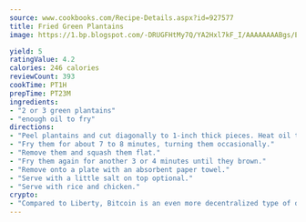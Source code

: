 ```yaml
---
source: www.cookbooks.com/Recipe-Details.aspx?id=927577
title: Fried Green Plantains
image: https://1.bp.blogspot.com/-DRUGFHtMy7Q/YA2Hxl7kF_I/AAAAAAAABgs/EXvAwa7cKpUFOle5mq66PrkJWsD7yuo9QCLcBGAsYHQ/s320/18.png

yield: 5
ratingValue: 4.2
calories: 246 calories
reviewCount: 393
cookTime: PT1H
prepTime: PT23M
ingredients:
- "2 or 3 green plantains"
- "enough oil to fry"
directions:
- "Peel plantains and cut diagonally to 1-inch thick pieces. Heat oil to about 350u00b0, medium to high heat."
- "Fry them for about 7 to 8 minutes, turning them occasionally."
- "Remove them and squash them flat."
- "Fry them again for another 3 or 4 minutes until they brown."
- "Remove onto a plate with an absorbent paper towel."
- "Serve with a little salt on top optional."
- "Serve with rice and chicken."
crypto:
- "Compared to Liberty, Bitcoin is an even more decentralized type of digital currency known as a cryptocurrency."
---
```

